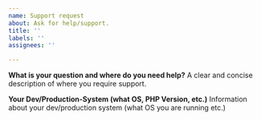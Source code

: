 ```yaml
---
name: Support request
about: Ask for help/support.
title: ''
labels: ''
assignees: ''

---
```


**What is your question and where do you need help?**
A clear and concise description of where you require support.

**Your Dev/Production-System (what OS, PHP Version, etc.)**
Information about your dev/production system (what OS you are running etc.)
